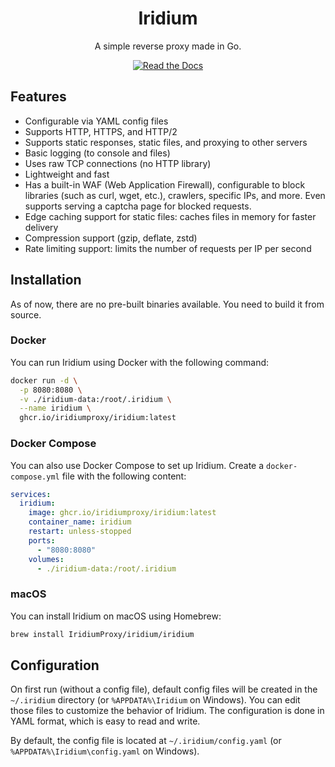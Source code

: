<div align="center">
  <h1>Iridium</h1>
  <p>A simple reverse proxy made in Go.</p>

  <a href="https://iridiumproxy.github.io">
    <img alt="Read the Docs" src="https://img.shields.io/badge/read-the%20docs-blue">
  </a>
</div>

## Features

- Configurable via YAML config files
- Supports HTTP, HTTPS, and HTTP/2
- Supports static responses, static files, and proxying to other servers
- Basic logging (to console and files)
- Uses raw TCP connections (no HTTP library)
- Lightweight and fast
- Has a built-in WAF (Web Application Firewall), configurable to block libraries (such as curl, wget, etc.), crawlers, specific IPs, and more.
  Even supports serving a captcha page for blocked requests.
- Edge caching support for static files: caches files in memory for faster delivery
- Compression support (gzip, deflate, zstd)
- Rate limiting support: limits the number of requests per IP per second

## Installation

As of now, there are no pre-built binaries available. You need to build it from source.

### Docker

You can run Iridium using Docker with the following command:

```bash
docker run -d \
  -p 8080:8080 \
  -v ./iridium-data:/root/.iridium \
  --name iridium \
  ghcr.io/iridiumproxy/iridium:latest
```

### Docker Compose

You can also use Docker Compose to set up Iridium. Create a `docker-compose.yml` file with the following content:

```yaml
services:
  iridium:
    image: ghcr.io/iridiumproxy/iridium:latest
    container_name: iridium
    restart: unless-stopped
    ports:
      - "8080:8080"
    volumes:
      - ./iridium-data:/root/.iridium
```

### macOS

You can install Iridium on macOS using Homebrew:

```bash
brew install IridiumProxy/iridium/iridium
```

## Configuration

On first run (without a config file), default config files will be created in the `~/.iridium` directory (or `%APPDATA%\Iridium` on Windows). You can edit those files to customize the behavior of Iridium. The configuration is done in YAML format, which is easy to read and write.

By default, the config file is located at `~/.iridium/config.yaml` (or `%APPDATA%\Iridium\config.yaml` on Windows).
